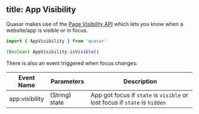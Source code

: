 title: App Visibility
---
Quasar makes use of the [Page Visibility API](https://developer.mozilla.org/en-US/docs/Web/API/Page_Visibility_API) which lets you know when a website/app is visible or in focus.

<input type="hidden" data-fullpage-demo="other/app-visibility">

``` js
import { AppVisibility } from 'quasar'

(Boolean) AppVisibility.isVisible()
```

There is also an event triggered when focus changes:

| Event Name | Parameters | Description |
| --- | --- | --- |
| app:visibility | (String) state | App got focus if `state` is `visible` or lost focus if `state` is `hidden` |
